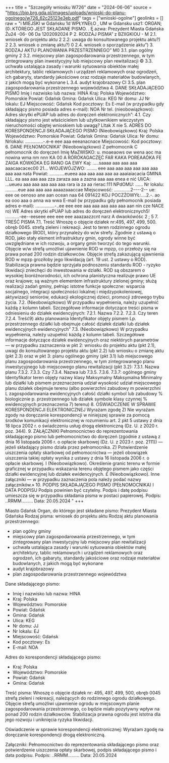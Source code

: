 +++
title = "Szczegóły wniosku W726"
date = "2024-06-06"
source = "https://bip.brg.gda.pl/images/uploads/wnioski-do-planu-ogolnego/w726_62c25123e3eb.pdf"
tags = ["wnioski-ogolne"]
geolinks = []
raw = "i MIEJSKI w Gdańsku  1d WPŁYNEŁO  , UM w Gdansku usz1: ORGAN; (0:.KTÓREGO JEST SKŁADANE PISMO. . Ę  azwa: Prezydent Miasta Gdańska Żu24 -06- 06  Da 1202092024 P 2. RODZAJ PISMA”  z BZIIGKIOU - M 2.1. wniosek do projektu aktu 2 2.2: uwaga do konsultowanego projektu aktu?) 2 2.3. wniosek o zmianę aktu?) 0 2.4. wniosek o sporządzenie aktu”) 3. RODZAJ AKTU PLANOWANIA PRZESTRZENNEGO” M0 3.1. plan ogólny gminy 2 3.2. miejscowy plan zagospodarowania przestrzennego, w tym zintegrowany plan inwestycyjny lub miejscowy plan rewitalizacji © 3.3. uchwała ustalająca zasady i warunki sytuowania obiektów małej architektury, tablic reklamowych i urządzeń reklamowych oraz ogrodzeń, ich gabaryty, standardy jakościowe oraz rodzaje materiałów budowlanych, z jakich mogą być wykonane L 3.4. audyt krajobrazowy CI 3.5. plan zagospodarowania przestrzennego województwa 4. DANE SKŁADAJĄCEGO PISMO Imię i nazwisko lub nazwa: HINA Kraj: Polska Województwo: Pomorskie Powiat: Gdańsk Gmina: Gdańsk Ulica: KEG Nr domu: JJ Nr lokalu: EJ Miejscowość: Gdańsk Kod pocztowy: Es E-mail (w przypadku gdy składający pismo posiada adres e-mail): NOA Nr tel. (nieobowiązkowo): Adres skrytki ePUAP lub adres do doręczeń elektronicznych”: 4.1. Czy składający pismo jest właścicielem lub użytkownikiem wieczystym nieruchomości objętej wnioskiem lub uwagą? Lltak X nie 5. ADRES DO KORESPONDENCJI SKŁADAJĄCEGO PISMO (Nieobowiązkowo) Kraj: Polska Województwo: Pomorskie Powiat: Gdańsk Gmina: Gdańsk Ulica: Nr domu: Nrlokalu: ..............-.e-e eee aaa eeeanacnace Miejscowość: Kod pocztowy: 6. DANE PEŁNOMOCNIKA” (Nieobowiązkowo) Z pełnomocnik  C pełnomocnik do doręczeń Imię  MaZWISKO: u. moaeaows ow wena aoc ma nowina wma nm nnn KA 00 A RÓRÓKAGACZĘĆ FAR KAKA POREAAÓKA FE ZAIGA KÓWKÓKA EG RANO GA EWY Kaj: .....saaaa aaa aaa aaa aaacaacacec00 21... WIOJEWÓJZWO: ........ eee aaa aaa aaa aaa aaa aaa aaa aaa nata Powiat: ............eueea aaa aaa aaa aaa aa aaaiaiacacia GMINA LLL. ea aaa aaa aaa zza zaraza aaa a zazna aaa aaa enea e nić UliCA: ...ueueu aaa aaa aaa aaa aaa rara ia za aa rierac:111 NPdOMU: ...... Nr lokalu: ..........eue aaa aaa aaa aaaazaaaccae Miejscowość: .............2----2-- ue: eee oe oenoso ane aan ocean naa 64 091422 KOJ POCZŻOWYŁ:....2.-. ao ea ooo aaa o anna wa wwa E-mail (w przypadku gdy pełnomocnik posiada adres e-mail): ...............-..ee eee eee aaa aaa aaa aaa aaa aan nin cze NACE ro) WE Adres skrytki ePUAP lub adres do doręczeń elektronicznych5! ...........-ee--eeseee eee eee eee aaazaazzcnt narz A dwaokówóśc 2  ; 5 7. TREŚĆ PISMA 7.1. Treść Wnoszę o objęcie działek nr:495, 497, 499, 500. obręb 0045. strefą zieleni i rekreacji. Jest to teren rodzinnego ogrodu działkowego (ROD), który przynależy do w/w strefy. Zgodnie z ustawą o ROD, jako stały element infrastruktury gmin, ogrody winne być uwzględniane w ich rozwoju, a organy gmin tworzyć do tego warunki. Objęcie w/w strefą umożliwi ujawnienie ROD w mpzp, co przełoży się na prawa ponad 200 rodzin działkowców. Objęcie strefą zakazującą ujawnienia ROD w mpzp groziłoby jego likwidacją (art. 19 ust. 2 ustawy o ROD). Stabilizacja prawna będzie sprzyjała podnoszeniu standardu ROD - ryzyko likwidacji zniechęci do inwestowania w działki. ROD są obszarem o wysokiej bioróżnorodności, ich ochrona planistyczna realizuje prawo UE oraz krajowe; są ważnym elementem infrastruktury zielonej gminy; służą realizacji zadań gminy, pełniąc istotne funkcje społeczne: wsparcia socjalnego, integracji społeczności lokalnej i międzypokoleniowej, aktywizacji seniorów, edukacji ekologicznej dzieci, promocji zdrowego trybu życia. 7.2. (Nieobowiązkowo) W przypadku wypełnienia, należy uzupełnić każdą z kolumn tabeli. Szczegółowe informacje dotyczące treści pisma w odniesieniu do działek ewidencyjnych: 7.2.1. Nazwa 7.2.2. 7.2.3. Czy teren 7.2.4. Treść9) aktu planowania Identyfikator objęty pismem Lp. przestrzennego działki lub obejmuje całość działek działki lub działek ewidencyjnych ewidencyjnych” 7.3. (Nieobowiązkowo) W przypadku wypełnienia, należy uzupełnić każdą z kolumn tabeli. Szczegółowe informacje dotyczące działek ewidencyjnych oraz niektórych parametrów — w przypadku zaznaczenia w pkt 2: wniosku do projektu aktu (pkt 2.1), uwagi do konsultowanego projektu aktu (pkt 2.2) lub wniosku o zmianę aktu (pkt 2.3) oraz w pkt 3: planu ogólnego gminy (pkt 3.1) lub miejscowego planu zagospodarowania przestrzennego, w tym zintegrowanego planu inwestycyjnego lub miejscowego planu rewitalizacji (pkt 3.2): 7.3.1. Nazwa planu 7.3.2. 7.3.3. Czy 7.3.4. Nazwa lub 7.3.5. 7.3.6. 7.3.7: ogólnego gminy Identyfikator teren objęty nazwy klasy Maksymalny Maksymalna Minimalny lub działki lub pismem przeznaczenia udział wysokość udział miejscowego planu działek obejmuje terenu (albo powierzchni zabudowy m powierzchni L zagospodarowania ewidencyjnych całość działki symbol lub zabudowy % biologicznie p. przestrzennego lub działek symbole klasy czynnej % ewidencyjnych przeznaczenia 7) terenu) 8. OŚWIADCZENIE W SPRAWIE KORESPONDENCJI ELEKTRONICZNEJ Wyrażam zgodę ZI Nie wyrażam zgody na doręczanie korespondencji w niniejszej sprawie za pomocą środków komunikacji elektronicznej w rozumieniu art. 2 pkt 5 ustawy z dnia 18 lipca 2002 r. o świadczeniu usług drogą elektroniczną (Dz. U. z 2020 r. poz. 344). 9. ZAŁĄCZNIKI  Pełnomocnictwo do reprezentowania składającego pismo lub pełnomocnictwo do doręczeń (zgodnie z ustawą z dnia 16 listopada 2006 r. o opłacie skarbowej (Dz. U. z 2023 r. poz. 2111)) — jeżeli składający pismo działa przez pełnomocnika. Z) Potwierdzenie uiszczenia opłaty skarbowej od pełnomocnictwa — jeżeli obowiązek uiszczenia takiej opłaty wynika z ustawy z dnia 16 listopada 2006 r. o opłacie skarbowej. I  (Nieobowiązkowo). Określenie granic terenu w formie graficznej w przypadku wskazania terenu objętego pismem jako części działki ewidencyjnej lub działek ewidencyjnych. £  (Nieobowiązkowo). Inne załączniki — w przypadku zaznaczenia pola należy podać nazwy załączników.» 10. PODPIS SKŁADAJĄCEGO PISMO (PEŁNOMOCNIKA) I DATA PODPISU Podpis powinien być czytelny. Podpis i datę podpisu umieszcza się w przypadku składania pisma w postaci papierowej. Podpis: ..RRMM......... Data: 20.05.2024 "
+++

Miasto Gdańsk
Organ, do którego jest składane pismo: Prezydent Miasta Gdańska
Rodzaj pisma: wniosek do projektu aktu
Rodzaj aktu planowania przestrzennego:
- plan ogólny gminy
- miejscowy plan zagospodarowania przestrzennego, w tym zintegrowany plan inwestycyjny lub miejscowy plan rewitalizacji
- uchwała ustalająca zasady i warunki sytuowania obiektów małej architektury, tablic reklamowych i urządzeń reklamowych oraz ogrodzeń, ich gabaryty, standardy jakościowe oraz rodzaje materiałów budowlanych, z jakich mogą być wykonane
- audyt krajobrazowy
- plan zagospodarowania przestrzennego województwa

Dane składającego pismo:
- Imię i nazwisko lub nazwa: HINA
- Kraj: Polska
- Województwo: Pomorskie
- Powiat: Gdańsk
- Gmina: Gdańsk
- Ulica: KEG
- Nr domu: JJ
- Nr lokalu: EJ
- Miejscowość: Gdańsk
- Kod pocztowy: Es
- E-mail: NOA

Adres do korespondencji składającego pismo:
- Kraj: Polska
- Województwo: Pomorskie
- Powiat: Gdańsk
- Gmina: Gdańsk

Treść pisma: Wnoszę o objęcie działek nr: 495, 497, 499, 500, obręb 0045 strefą zieleni i rekreacji, należących do rodzinnego ogrodu działkowego. Objęcie strefą umożliwi ujawnienie ogrodu w miejscowym planie zagospodarowania przestrzennego, co będzie miało pozytywny wpływ na ponad 200 rodzin działkowców. Stabilizacja prawna ogrodu jest istotna dla jego rozwoju i uniknięcia ryzyka likwidacji.

Oświadczenie w sprawie korespondencji elektronicznej: Wyrażam zgodę na doręczanie korespondencji drogą elektroniczną.

Załączniki: Pełnomocnictwo do reprezentowania składającego pismo oraz potwierdzenie uiszczenia opłaty skarbowej, podpis składającego pismo i data podpisu. Podpis: ..RRMM......... Data: 20.05.2024


